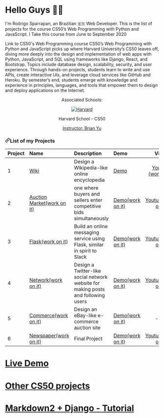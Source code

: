 # Hello Guys :man_in_tuxedo:  
I'm Rodrigo Sparrapan, an Brazilian :brazil: Web Developer. This is the list of projects for the course CS50’s Web Programming with Python and JavaScript. I Take this course from June to September 2020

Link to CS50's Web Programming course
CS50’s Web Programming with Python and JavaScript picks up where Harvard University’s CS50 leaves off, diving more deeply into the design and implementation of web apps with Python, JavaScript, and SQL using frameworks like Django, React, and Bootstrap. Topics include database design, scalability, security, and user experience. Through hands-on projects, students learn to write and use APIs, create interactive UIs, and leverage cloud services like GitHub and Heroku. By semester’s end, students emerge with knowledge and experience in principles, languages, and tools that empower them to design and deploy applications on the Internet.

<div align="center" dir="auto">
  <p dir="auto">Associated Schools:</p>
  <a href="#">
    <img alt="Harvard" src="https://encrypted-tbn0.gstatic.com/images?q=tbn:ANd9GcTrs2DG-vw_OMTqxUH_QJxplf9hkUI52OtTaYmeEmOMV_1btynOdp3ILwodjsFd4ZuirqY&usqp=CAU" data-canonical-src="https://encrypted-tbn0.gstatic.com/images?q=tbn:ANd9GcTrs2DG-vw_OMTqxUH_QJxplf9hkUI52OtTaYmeEmOMV_1btynOdp3ILwodjsFd4ZuirqY&usqp=CAU" style="max-width: 100%;">
  </a>
  <p dir="auto">Harvard School - CS50</p>
  <a href="https://www.edx.org/es/bio/brian-yu" rel="nofollow">Instructor: Brian Yu </a>
</div>

<h3 dir="auto"><a id="user-content-list-of-my-projects" class="anchor" aria-hidden="true" href="#list-of-my-projects"><svg class="octicon octicon-link" viewBox="0 0 16 16" version="1.1" width="16" height="16" aria-hidden="true"><path fill-rule="evenodd" d="M7.775 3.275a.75.75 0 001.06 1.06l1.25-1.25a2 2 0 112.83 2.83l-2.5 2.5a2 2 0 01-2.83 0 .75.75 0 00-1.06 1.06 3.5 3.5 0 004.95 0l2.5-2.5a3.5 3.5 0 00-4.95-4.95l-1.25 1.25zm-4.69 9.64a2 2 0 010-2.83l2.5-2.5a2 2 0 012.83 0 .75.75 0 001.06-1.06 3.5 3.5 0 00-4.95 0l-2.5 2.5a3.5 3.5 0 004.95 4.95l1.25-1.25a.75.75 0 00-1.06-1.06l-1.25 1.25a2 2 0 01-2.83 0z"></path></svg></a>List of my Projects</h3>


<table>
<thead>
<tr>
<th align="left">Project</th>
<th align="left">Name</th>
<th align="left">Description</th>
<th align="left">Demo</th>
<th align="center">Video</th>
</tr>
</thead>
<tbody>

<tr>
<td align="left">1</td>
<td align="left"><a href="https://github.com/rodrigoisonline/supreme-eureka">Wiki</a></td>
<td align="left">Design a Wikipedia-like online encyclopedia</td>
<td align="left"><a href="https://mega-wiki.herokuapp.com/" rel="nofollow">Demo</a></td>
<td align="center"><a href="https://mega-wiki.herokuapp.com/" rel="nofollow">Youtube (work on it)</a></td>
</tr>
  
<tr>
<td align="left">2</td>
<td align="left"><a href="https://github.com">Auction Market(work on it)</a></td>
<td align="left"> one where buyers and sellers enter competitive bids simultaneously </td>
<td align="left"><a href="" rel="nofollow">Demo(work on it)</a></td>
<td align="center"><a href="" rel="nofollow">Youtube(work on it)</a></td>
</tr>

  
  
  
  
 <tr>
<td align="left">3</td>
<td align="left"><a href="">Flask(work on it)</a></td>
<td align="left">Build an online messaging service using Flask, similar in spirit to Slack</td>
<td align="left"><a href="" rel="nofollow">Demo(work on it)</a></td>
<td align="center"><a href="" rel="nofollow">Youtube(work on it)</a></td>
</tr>


  
<tr>
<td align="left">4</td>
<td align="left"><a href="">Network(work on it)</a></td>
<td align="left">Design a Twitter-like social network website for making posts and following users</td>
<td align="left"><a href="" rel="nofollow">Demo(work on it)</a></td>
<td align="center"><a href="" rel="nofollow">Youtube(work on it)</a></td>
</tr>

  
  
 <tr>
<td align="left">5</td>
<td align="left"><a href="">Commerce(work on it)</a></td>
<td align="left">Design an eBay-like e-commerce auction site</td>
<td align="left"><a href="" rel="nofollow">Demo(work on it)</a></td>
<td align="center">----</td>
</tr>

  
<tr>
<td align="left">6</td>
<td align="left"><a href="">Newspaper(work on it)</a></td>
<td align="left">Final Project</td>
<td align="left"><a href="" rel="nofollow">Demo(work on it)</a></td>
<td align="center"><a href="" rel="nofollow">Youtube(work on it)</a></td>
</tr>

</tbody>
</table>


# <a href="https://mega-wiki.herokuapp.com/"> Live Demo</a>

# <a href="https://github.com/rodrigoisonline/legendary-invention"> Other CS50 projects</a>

# <a href="https://medium.com/@rodrigoisonline"> Markdown2 + Django - Tutorial</a>
